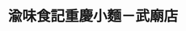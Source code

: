 ---
title: "渝味食記重慶小麵－武廟店"
description: "渝味食記重慶小麵－武廟店"
layout: shop
keywords:
  - 美食競賽
  - 台灣美食
  - 美食精選
datePublished: "2025-06-30"
dateModified: "2025-07-06"
city: "高雄市"
district: "苓雅區"
address: "802高雄市苓雅區武廟路206號"
phone: "077223110"
geo: "22.63152816051882, 120.32525785913533"
google_map: "https://maps.app.goo.gl/UCTZ6k5VZ1oFE9rm6"
footinder: ""
official: "https://www.facebook.com/profile.php?id=61563661050239"
award:
  - name: "台北國際牛肉麵節"
    year: "2024"
    entries:
      - group: "鮮食組"
        cooking_style: "紅燒"
        rank: "銀牌"

---